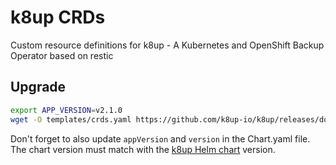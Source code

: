 # k8up CRDs

Custom resource definitions for k8up - A Kubernetes and OpenShift Backup Operator based on restic

## Upgrade

```sh
export APP_VERSION=v2.1.0
wget -O templates/crds.yaml https://github.com/k8up-io/k8up/releases/download/$APP_VERSION/k8up-crd.yaml
```

Don't forget to also update `appVersion` and `version` in the Chart.yaml file.
The chart version must match with the [k8up Helm chart](https://artifacthub.io/packages/helm/appuio/k8up) version.
